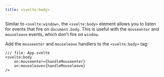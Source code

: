 ```yaml
---
title: <svelte:body>
---
```


Similar to `<svelte:window>`, the `<svelte:body>` element allows you to listen for events that fire on `document.body`. This is useful with the `mouseenter` and `mouseleave` events, which don't fire on `window`.

Add the `mouseenter` and `mouseleave` handlers to the `<svelte:body>` tag:

```svelte
/// file: App.svelte
<svelte:body
	on:mouseenter={handleMouseenter}
	on:mouseleave={handleMouseleave}
/>
```
